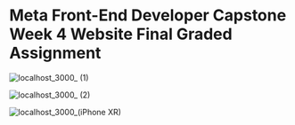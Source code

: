 # Meta Front-End Developer Capstone Week 4 Website Final Graded Assignment

![localhost_3000_ (1)](https://github.com/pbhaseeb/Booking-a-table-on-the-Little-Lemon-website/assets/95504804/4d3f024c-a16b-4022-8bde-533902fd6e7b)

![localhost_3000_ (2)](https://github.com/pbhaseeb/Booking-a-table-on-the-Little-Lemon-website/assets/95504804/74b2a1bb-b274-4a18-a307-a815c3407488)

![localhost_3000_(iPhone XR)](https://github.com/pbhaseeb/Booking-a-table-on-the-Little-Lemon-website/assets/95504804/bba86a0b-72ff-48b0-8907-4d6b1108720b)

